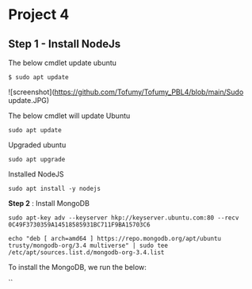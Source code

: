 # Project 4

**Step 1** - Install NodeJs
---

The below cmdlet update ubuntu

`$ sudo apt update`

![screenshot](https://github.com/Tofumy/Tofumy_PBL4/blob/main/Sudo update.JPG)


The below cmdlet will update Ubuntu

`sudo apt update`

Upgraded ubuntu

`sudo apt upgrade`

Installed NodeJS

`sudo apt install -y nodejs`

**Step 2** : Install MongoDB

`sudo apt-key adv --keyserver hkp://keyserver.ubuntu.com:80 --recv 0C49F3730359A14518585931BC711F9BA15703C6`



`echo "deb [ arch=amd64 ] https://repo.mongodb.org/apt/ubuntu trusty/mongodb-org/3.4 multiverse" | sudo tee /etc/apt/sources.list.d/mongodb-org-3.4.list`



To install the MongoDB, we run the below:

``
